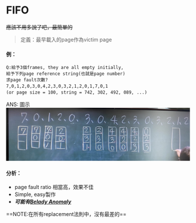 # FIFO
~~應該不用多說了吧，最簡單的~~
> 定義：最早載入的page作為victim page

#### 例：
```txt
Q:給予3個frames, they are all empty initially, 
給予下列page reference string(也就是page number)
求page fault次數?
7,0,1,2,0,3,0,4,2,3,0,3,2,1,2,0,1,7,0,1
(or page size = 100, string = 742, 302, 492, 089, ...)
```
ANS:
圖示
![](../img/296AF51D-F3CC-4760-95BD-4285CD97B985.jpeg)
#### 分析：
- page fault ratio 相當高，效果不佳
- Simple, easy製作
- ***可能有[Belady Anomaly](Belady%20Anomaly.md)***

==NOTE:在所有replacement法則中，沒有最差的==